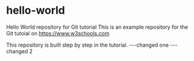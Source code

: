 # hello-world
Hello World repository for Git tutorial
This is an example repository for the Git tutoial on https://www.w3schools.com

This repository is built step by step in the tutorial. ---changed one ---changed 2
